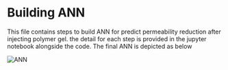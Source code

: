 <h1> Building ANN </h1>
This file contains steps to build ANN for predict permeability reduction after injecting polymer gel. 
the detail for each step is provided in the jupyter notebook alongside the code.
The final ANN is depicted as below
 
![ANN](https://user-images.githubusercontent.com/79846810/190851661-912a847f-0ebc-408e-88a6-5c606ac6f040.JPG)
